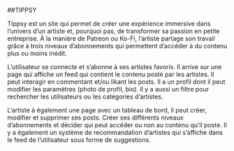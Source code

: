 ##TIPPSY

Tippsy est un site qui permet de créer une expérience immersive dans l’univers d’un artiste et, pourquoi pas, de transformer sa passion en petite entreprise. 
À la manière de Patreon ou Ko-Fi, l’artiste partage son travail grâce à trois niveaux d’abonnements qui permettent d’accéder à du contenu plus ou moins inédit.

L’utilisateur se connecte et s’abonne à ses artistes favoris. Il arrive sur une page qui affiche un feed qui contient le contenu posté par les artistes. Il peut interagir en commentant et/ou  likant les posts. Il a un profil dont il peut modifier les paramètres (photo de profil, bio). Il y a aussi un filtre pour rechercher les utilisateurs ou les catégories d’artistes.

L’artiste à également une page avec un tableau de bord, il peut créer, modifier et supprimer ses posts. Créer ses différents niveaux d’abonnements et décider qui peut accéder ou non au contenu qu’il poste.
Il y a également un système de recommandation d’artistes qui s’affiche dans le feed de l’utilisateur sous forme de suggestions.
